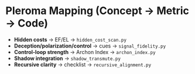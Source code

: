 # Pleroma Mapping (Concept → Metric → Code)

- **Hidden costs** → EF/EL → `hidden_cost_scan.py`
- **Deception/polarization/control** → cues → `signal_fidelity.py`
- **Control-loop strength** → Archon Index → `archon_index.py`
- **Shadow integration** → `shadow_transmute.py`
- **Recursive clarity** → checklist → `recursive_alignment.py`
